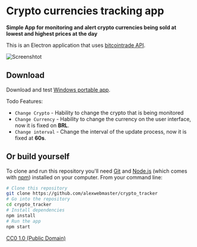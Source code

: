 # Crypto currencies tracking app

**Simple App for monitoring and alert crypto currencies being sold at lowest and highest prices at the day**

This is an Electron application that uses [bitcointrade API](https://www.bitcointrade.com.br/).

![Screenshtot](/../master/dist/screenshot/screenshot.JPG?raw=true "App Screenshot")

## Download
Download and test [Windows portable app](https://github.com/alexwebmaster/crypto_tracker/raw/master/dist/installers/crypto_tracker-1.0.0-setup.exe).

Todo Features:

- `Change Crypto` - Hability to change the crypto that is being monitored
- `Change Currency` - Hability to change the currency on the user interface, now it is fixed on **BRL**.
- `Change interval` - Change the interval of the update process, now it is fixed at **60s**.

## Or build yourself 

To clone and run this repository you'll need [Git](https://git-scm.com) and [Node.js](https://nodejs.org/en/download/) (which comes with [npm](http://npmjs.com)) installed on your computer. From your command line:

```bash
# Clone this repository
git clone https://github.com/alexwebmaster/crypto_tracker
# Go into the repository
cd crypto_tracker
# Install dependencies
npm install
# Run the app
npm start
```

[CC0 1.0 (Public Domain)](LICENSE.md)
